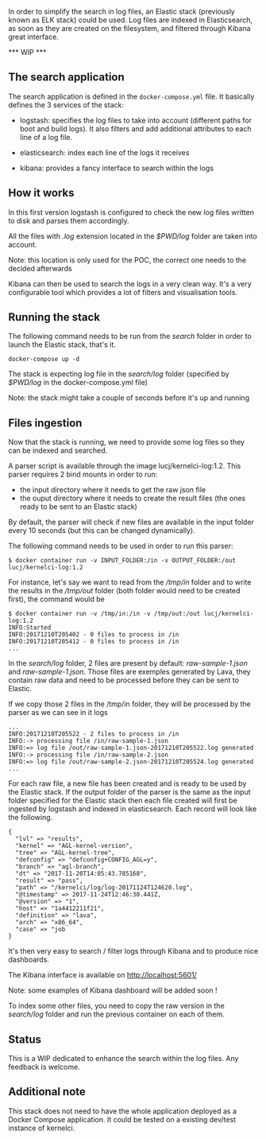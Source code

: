 In order to simplify the search in log files, an Elastic stack (previously known as ELK stack) could be used.
Log files are indexed in Elasticsearch, as soon as they are created on the filesystem, and filtered through Kibana great interface. 

*** WIP ***

## The search application

The search application is defined in the `docker-compose.yml` file. It basically defines the 3 services of the stack:

- logstash: specifies the log files to take into account (different paths for boot and build logs). It also filters and add additional attributes to each line of a log file.

- elasticsearch: index each line of the logs it receives 

- kibana: provides a fancy interface to search within the logs

## How it works

In this first version logstash is configured to check the new log files written to disk and parses them accordingly.

All the files with *.log* extension located in the *$PWD/log* folder are taken into account.

Note: this location is only used for the POC, the correct one needs to the decided afterwards

Kibana can then be used to search the logs in a very clean way. It's a very configurable tool which provides a lot of filters and visualisation tools.

## Running the stack

The following command needs to be run from the _search_ folder in order to launch the Elastic stack, that's it.

```
docker-compose up -d
```

The stack is expecting log file in the _search/log_ folder (specified by _$PWD/log_ in the docker-compose.yml file)

Note: the stack might take a couple of seconds before it's up and running

## Files ingestion

Now that the stack is running, we need to provide some log files so they can be indexed and searched.

A parser script is available through the image lucj/kernelci-log:1.2. This parser requires 2 bind mounts in order to run:
- the input directory where it needs to get the raw json file
- the ouput directory where it needs to create the result files (the ones ready to be sent to an Elastic stack)

By default, the parser will check if new files are available in the input folder every 10 seconds (but this can be changed dynamically).

The following command needs to be used in order to run this parser:

```
$ docker container run -v INPUT_FOLDER:/in -v OUTPUT_FOLDER:/out lucj/kernelci-log:1.2
```

For instance, let's say we want to read from the */tmp/in* folder and to write the results in the */tmp/out* folder (both folder would need to be created first), the command would be

```
$ docker container run -v /tmp/in:/in -v /tmp/out:/out lucj/kernelci-log:1.2
INFO:Started
INFO:20171210T205402 - 0 files to process in /in
INFO:20171210T205412 - 0 files to process in /in
...
```

In the _search/log_ folder, 2 files are present by default: _raw-sample-1.json_ and _raw-sample-1.json_.
Those files are exemples generated by Lava, they contain raw data and need to be processed before they can be sent to Elastic.

If we copy those 2 files in the /tmp/in folder, they will be processed by the parser as we can see in it logs

```
...
INFO:20171210T205522 - 2 files to process in /in
INFO:-> processing file /in/raw-sample-1.json
INFO:=> log file /out/raw-sample-1.json-20171210T205522.log generated
INFO:-> processing file /in/raw-sample-2.json
INFO:=> log file /out/raw-sample-2.json-20171210T205524.log generated
...
```

For each raw file, a new file has been created and is ready to be used by the Elastic stack. If the output folder of the parser is the same as the input folder specified for the Elastic stack then each file created will first be ingested by logstash and indexed in elasticsearch. Each record will look like the following.

```
{
  "lvl" => "results",
  "kernel" => "AGL-kernel-version",
  "tree" => "AGL-kernel-tree",
  "defconfig" => "defconfig+CONFIG_AGL=y",
  "branch" => "agl-branch",
  "dt" => "2017-11-20T14:05:43.785168",
  "result" => "pass",
  "path" => "/kernelci/log/log-20171124T124620.log",
  "@timestamp" => 2017-11-24T12:46:30.441Z,
  "@version" => "1",
  "host" => "1a4412211f21",
  "definition" => "lava",
  "arch" => "x86_64",
  "case" => "job
}
```

It's then very easy to search / filter logs through Kibana and to produce nice dashboards.

The Kibana interface is available on [http://localhost:5601/](http://localhost:5601/)

Note: some examples of Kibana dashboard will be added soon !

To index some other files, you need to copy the raw version in the _search/log_ folder and run the previous container on each of them.

## Status

This is a WIP dedicated to enhance the search within the log files.
Any feedback is welcome.

## Additional note

This stack does not need to have the whole application deployed as a Docker Compose application. It could be tested on a existing dev/test instance of kernelci.
